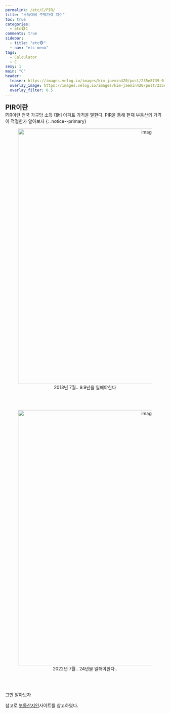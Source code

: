 ```yaml
---
permalink: /etc/C/PIR/
title: "소득대비 주택가격 지수"
toc: true
categories:
  - etc🐵C
comments: true
sidebar:
  - title: "etc🐵"
  - nav: "etc-menu"
tags:
  - Calculator
  - C
sexy: 1
main: "C"
header:
  teaser: https://images.velog.io/images/kim-jaemin420/post/235e8739-0f2a-48fe-8690-a51c6065fa45/c%E1%84%8B%E1%85%A5%E1%86%AB%E1%84%8B%E1%85%A5%20%E1%84%8A%E1%85%A5%E1%86%B7%E1%84%82%E1%85%A6%E1%84%8B%E1%85%B5%E1%86%AF.png
  overlay_image: https://images.velog.io/images/kim-jaemin420/post/235e8739-0f2a-48fe-8690-a51c6065fa45/c%E1%84%8B%E1%85%A5%E1%86%AB%E1%84%8B%E1%85%A5%20%E1%84%8A%E1%85%A5%E1%86%B7%E1%84%82%E1%85%A6%E1%84%8B%E1%85%B5%E1%86%AF.png
  overlay_filter: 0.5
---
```



<span style = "font-size:1.5em;  font-weight: 700;">PIR이란</span><br>
PIR이란 전국 가구당 소득 대비 아파트 가격을 말한다. PIR을 통해 현재 부동산의 가격이 적절한가 알아보자
{: .notice--primary}


<figure align="center">
<img width="805" alt="image" src='https://user-images.githubusercontent.com/46098949/232522193-c3c271d1-e136-4d95-93fd-0fe8a7053d92.png'>
<figcaption align="center">2013년 7월.. 9.9년을 일해야한다</figcaption>
</figure>
<br>
<br>

<figure align="center">
<img width="805" alt="image" src='https://user-images.githubusercontent.com/46098949/232522728-8b41556c-de22-4053-b94b-84055978b81a.png'>
<figcaption align="center">2022년 7월.. 24년을 일해야한다..</figcaption>
</figure>
<br>
<br>

그만 알아보자

참고로 [부동산지인](https://aptgin.com/home/gin01/gin0101)사이트를 참고하였다.